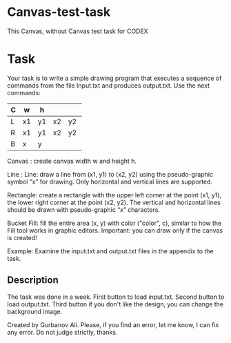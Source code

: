 # Canvas-test-task
This Canvas, without Canvas test task for CODEX


# Task

Your task is to write a simple drawing program that executes a sequence of commands from the file Input.txt and produces output.txt.
Use the next commands:

C|  w  | h  |    |    |
-|-----|----|----|----|
L|  x1 | y1 | x2 | y2 |
R|  x1 | y1 | x2 | y2 |
B|  x  | y  |    |    |


Canvas : create canvas width w and height h.

Line : Line: draw a line from (x1, y1) to (x2, y2) using the pseudo-graphic symbol “x” for drawing.
Only horizontal and vertical lines are supported.

Rectangle: create a rectangle with the upper left corner at the point (x1, y1), the lower right corner at the point (x2, y2).
The vertical and horizontal lines should be drawn with pseudo-graphic “x” characters.

Bucket Fill: fill the entire area (x, y) with color ("color", c), similar to how the Fill tool works in graphic editors.
Important: you can draw only if the canvas is created!


Example: Examine the input.txt and output.txt files in the appendix to the task.


## Description

The task was done in a week.
First button to load input.txt.
Second button to load output.txt.
Third button if you don't like the design, you can change the background image.


Created by Gurbanov Ali.
Please, if you find an error, let me know, I can fix any error. Do not judge strictly, thanks.
